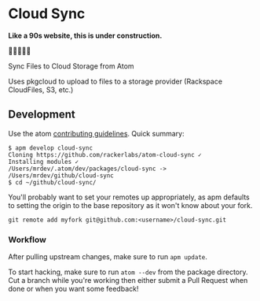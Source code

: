# Cloud Sync

**Like a 90s website, this is under construction.**

:construction_worker::construction_worker::construction_worker::construction_worker::construction_worker:

Sync Files to Cloud Storage from Atom

Uses pkgcloud to upload to files to a storage provider (Rackspace CloudFiles,
S3, etc.)


## Development

Use the atom [contributing guidelines](https://atom.io/docs/latest/contributing).
Quick summary:

```
$ apm develop cloud-sync
Cloning https://github.com/rackerlabs/atom-cloud-sync ✓
Installing modules ✓
/Users/mrdev/.atom/dev/packages/cloud-sync -> /Users/mrdev/github/cloud-sync
$ cd ~/github/cloud-sync/
```

You'll probably want to set your remotes up appropriately, as apm defaults to
setting the origin to the base repository as it won't know about your fork.

```
git remote add myfork git@github.com:<username>/cloud-sync.git
```

### Workflow

After pulling upstream changes, make sure to run `apm update`.

To start hacking, make sure to run `atom --dev` from the package directory.
Cut a branch while you're working then either submit a Pull Request when done
or when you want some feedback!
